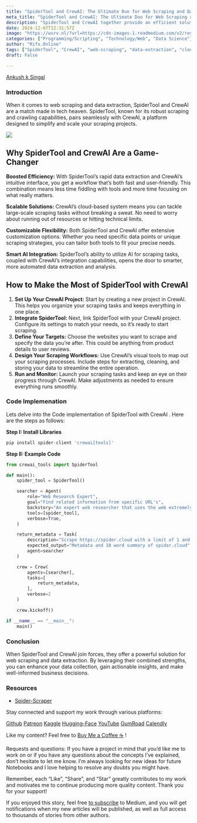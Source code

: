 ```yaml
---
title: "SpiderTool and CrewAI: The Ultimate Duo for Web Scraping and Data Extraction"
meta_title: "SpiderTool and CrewAI: The Ultimate Duo for Web Scraping and Data Extraction"
description: "SpiderTool and CrewAI together provide an efficient solution for web scraping and data extraction. SpiderTool offers robust scraping capabilities, while CrewAI enhances usability and scalability through its cloud-based system. Their integration allows for customizable workflows and smart AI features, optimizing data collection processes. The article outlines steps for setting up and utilizing these tools effectively, including project organization and code implementation. Overall, their combined strengths facilitate improved data analysis and informed decision-making for users."
date: 2024-12-07T12:31:57Z
image: "https://wsrv.nl/?url=https://cdn-images-1.readmedium.com/v2/resize:fit:800/1*dHKTSSB4p8MmhvnhyF_ZVw.png"
categories: ["Programming/Scripting", "Technology/Web", "Data Science"]
author: "Rifx.Online"
tags: ["SpiderTool", "CrewAI", "web-scraping", "data-extraction", "cloud-based"]
draft: False

---
```





[Ankush k Singal](https://readmedium.com/undefined)




### Introduction

When it comes to web scraping and data extraction, SpiderTool and CrewAI are a match made in tech heaven. SpiderTool, known for its robust scraping and crawling capabilities, pairs seamlessly with CrewAI, a platform designed to simplify and scale your scraping projects.

![](https://wsrv.nl/?url=https://cdn-images-1.readmedium.com/v2/resize:fit:800/1*KHIOoCI0gmkduqehDbtO6A.png)


## Why SpiderTool and CrewAI Are a Game\-Changer

**Boosted Efficiency:** With SpiderTool’s rapid data extraction and CrewAI’s intuitive interface, you get a workflow that’s both fast and user\-friendly. This combination means less time fiddling with tools and more time focusing on what really matters.

**Scalable Solutions:** CrewAI’s cloud\-based system means you can tackle large\-scale scraping tasks without breaking a sweat. No need to worry about running out of resources or hitting technical limits.

**Customizable Flexibility:** Both SpiderTool and CrewAI offer extensive customization options. Whether you need specific data points or unique scraping strategies, you can tailor both tools to fit your precise needs.

**Smart AI Integration:** SpiderTool’s ability to utilize AI for scraping tasks, coupled with CrewAI’s integration capabilities, opens the door to smarter, more automated data extraction and analysis.


## How to Make the Most of SpiderTool with CrewAI

1. **Set Up Your CrewAI Project:** Start by creating a new project in CrewAI. This helps you organize your scraping tasks and keeps everything in one place.
2. **Integrate SpiderTool:** Next, link SpiderTool with your CrewAI project. Configure its settings to match your needs, so it’s ready to start scraping.
3. **Define Your Targets:** Choose the websites you want to scrape and specify the data you’re after. This could be anything from product details to user reviews.
4. **Design Your Scraping Workflows:** Use CrewAI’s visual tools to map out your scraping processes. Include steps for extracting, cleaning, and storing your data to streamline the entire operation.
5. **Run and Monitor:** Launch your scraping tasks and keep an eye on their progress through CrewAI. Make adjustments as needed to ensure everything runs smoothly.


### Code Implemenation

Lets delve into the Code implementation of SpiderTool with CrewAI . Here are the steps as follows:

**Step I: Install Libraries**


```python
pip install spider-client 'crewai[tools]'
```
**Step II: Example Code**


```python
from crewai_tools import SpiderTool

def main():
    spider_tool = SpiderTool()

    searcher = Agent(
        role="Web Research Expert",
        goal="Find related information from specific URL's",
        backstory="An expert web researcher that uses the web extremely well",
        tools=[spider_tool],
        verbose=True,
    )

    return_metadata = Task(
        description="Scrape https://spider.cloud with a limit of 1 and enable metadata",
        expected_output="Metadata and 10 word summary of spider.cloud",
        agent=searcher
    )

    crew = Crew(
        agents=[searcher],
        tasks=[
            return_metadata,
        ],
        verbose=2
    )

    crew.kickoff()

if __name__ == "__main__":
    main()
```

### Conclusion

When SpiderTool and CrewAI join forces, they offer a powerful solution for web scraping and data extraction. By leveraging their combined strengths, you can enhance your data collection, gain actionable insights, and make well\-informed business decisions.


### Resources

* [Spider\-Scraper](https://docs.crewai.com/tools/SpiderTool/#example)

Stay connected and support my work through various platforms:

[Github](https://github.com/andysingal) [Patreon](https://www.patreon.com/AndyShanu) [Kaggle](https://www.kaggle.com/alphasingal) [Hugging\-Face](https://huggingface.co/Andyrasika) [YouTube](https://www.youtube.com/@andy111007) [GumRoad](https://rasikasingal.gumroad.com/) [Calendly](http://calendly.com/alphasingal)

Like my content? Feel free to [Buy Me a Coffee ☕](https://paypal.me/alphasingal?country.x=US&locale.x=en_US) !

Requests and questions: If you have a project in mind that you’d like me to work on or if you have any questions about the concepts I’ve explained, don’t hesitate to let me know. I’m always looking for new ideas for future Notebooks and I love helping to resolve any doubts you might have.

Remember, each “Like”, “Share”, and “Star” greatly contributes to my work and motivates me to continue producing more quality content. Thank you for your support!

If you enjoyed this story, feel free [to subscribe](https://medium.com/@andysingal) to Medium, and you will get notifications when my new articles will be published, as well as full access to thousands of stories from other authors.


